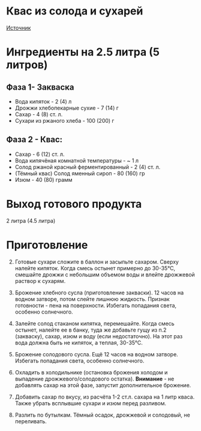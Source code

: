 # Квас из солода и сухарей

[Источник](https://pudov.ru/recipes/napitki/kvas_iz_rzhanykh_sukharey_i_soloda/)

# Ингредиенты на 2.5 литра (5 литров)
## Фаза 1-  Закваска
* Вода кипяток - 2 (4) л
* Дрожжи хлебопекарные сухие - 7 (14) г
* Сахар - 4 (8) ст. л.
* Сухари из ржаного хлеба - 100 (200) г
## Фаза 2 - Квас:
* Сахар - 6 (12) ст. л.
* Вода кипячёная комнатной температуры - ~ 1 л
* Солод ржаной красный ферментированный - 2 (4) ст. л.
* (Тёмный квас) Солод яменный сироп - 80 (160) гр
* Изюм - 40 (80) грамм

# Выход готового продукта 
2 литра (4.5 литра)

# Приготовление

2. Готовые сухари сложите в баллон и засыпьте сахаром. Сверху налейте кипяток. Когда смесь остынет примерно до 30-35°С, смешайте дрожжи с небольшим объемом воды и влейте дрожжевой раствор к сухарям. 

3. Брожение хлебного сусла (приготовление закваски). 12 часов на водном затворе, потом слейте лишнюю жидкость. Признак готовности - пена на поверхности. Избегать попадания света, особенно солнечного.

4. Залейте солод стаканом кипятка, перемешайте. Когда смесь остынет, налейте ее в банку, туда же добавьте гущу из п.2 (закваску), сахар, изюм и воду (если недостаточно). На этот раз вода должна быть не кипяток, а теплая, 30-35°С. 

5. Брожение солодового сусла. Ещё 12 часов на водном затворе. Избегать попадания света, особенно солнечного.

5. Охладить в холодильнике (остановка брожения холодом и выпадение дрожжевого/солодового остатка). **Внимание** - не добавлять сахар на этой фазе, запустит дополнительное брожение.

6. Добавить сахар по вкусу, из расчёта 1-2 ст.л. сахара на 1 литр кваса. Также убрать всплывшие сухари и изюм перед разливом.

7.  Разлить по бутылкам. Тёмный осадок, дрожжевой и солодовый, не переливать. 
